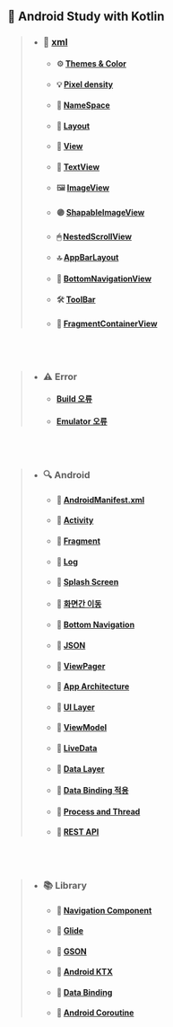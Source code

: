 ## 📝 Android Study with Kotlin


> + ### 🎨 [xml](https://grand-jumper-7af.notion.site/xml-5aed4b7eda1c4699868a0f612dc2accf) 
>   * #### ⚙ [Themes & Color](https://grand-jumper-7af.notion.site/Themes-Color-a16cb0949a4e48f8b6877284527d32cf)
>   * #### 💡 [Pixel density](https://grand-jumper-7af.notion.site/Pixel-density-fc22e11367244be3baf435152263750f)
>   * #### 🚩 [NameSpace](https://grand-jumper-7af.notion.site/NameSpace-57e1e18027ae4cd5b029b6b5ffb47773)
>   * #### 📐 [Layout](https://grand-jumper-7af.notion.site/Layout-d371787d03c347839b73f7f06a69024c)
>   * #### 🔲 [View](https://grand-jumper-7af.notion.site/View-dc4b2c0620d54dfda7ea36485b3e6010)
>   * #### 💬 [TextView](https://grand-jumper-7af.notion.site/TextView-5d1199f53a264ed8bbf3af6ac4d07d6a)
>   * #### 🖼 [ImageView](https://grand-jumper-7af.notion.site/ImageView-5988cbf800224c55b99c688573068252)
>   * #### 🟣 [ShapableImageView](https://grand-jumper-7af.notion.site/ShapableImageView-46a6e6165120419085151be24640d918)
>   * #### 🖱 [NestedScrollView](https://grand-jumper-7af.notion.site/NestedScrollView-5036d13a3da045e7bea50b9f3e382a72)
>   * #### 🔝 [AppBarLayout](https://grand-jumper-7af.notion.site/AppBarLayout-27768b0a35b64337ae3aa868dd10adce)
>   * #### 🔽 [BottomNavigationView](https://grand-jumper-7af.notion.site/BottomNavigationView-22f86cefe1fe4cc5b8130b5c583fb816)
>   * #### 🛠 [ToolBar](https://grand-jumper-7af.notion.site/Toolbar-738c0c6a511f4d078592461544328ff5)
>   * #### 🧩 [FragmentContainerView](https://grand-jumper-7af.notion.site/FragmentContainerView-a29eeacd7aa34608a43125913e30311f)       
<br/><br/>

> + ### ⚠ Error
>   * #### [Build 오류](https://grand-jumper-7af.notion.site/59270444848147d2b1098245ce7e6501)
>   * #### [Emulator 오류](https://grand-jumper-7af.notion.site/Emulator-bb50e1da55de4c1398128095415e4ceb)

<br/><br/>

> + ### 🔍 Android
>   * #### 📝 [AndroidManifest.xml](https://grand-jumper-7af.notion.site/AndroidManifest-xml-d6b3801e4d9347218a48f5431b4e47ae)
>   * #### 📝 [Activity](https://grand-jumper-7af.notion.site/Activity-ae848b3451024a8db78fb0112ae96a33)
>   * #### 📝 [Fragment](https://grand-jumper-7af.notion.site/Fragment-26ea44f0c46c4ef996c9e12413d6652b)
>   * #### 📝 [Log](https://grand-jumper-7af.notion.site/Log-7dc55ad123624adfa44a63842c373271)
>   * #### 📝 [Splash Screen](https://grand-jumper-7af.notion.site/Splash-Screen-0016f3eec0d04554852776313aebaf5d)
>   * #### 📝 [화면간 이동](https://grand-jumper-7af.notion.site/9c041f3f551940ee9f64cd2bfdfdb599)
>   * #### 📝 [Bottom Navigation](https://grand-jumper-7af.notion.site/Bottom-Navigation-efc123d71a0040f58edc43608f1a6e67)
>   * #### 📝 [JSON](https://grand-jumper-7af.notion.site/JSON-25491cdea6e84f9da0c6af94aef7a61e)
>   * #### 📝 [ViewPager](https://grand-jumper-7af.notion.site/ViewPager-972f6be65a804f53849e930c57b2b44e)
>   * #### 📝 [App Architecture](https://grand-jumper-7af.notion.site/App-Architecture-8915d19fbcce41999009e1921721a3e5)
>   * #### 📝 [UI Layer](https://grand-jumper-7af.notion.site/UI-Layer-a4a92fe8f0f54d03a1f43fc59617d064)
>   * #### 📝 [ViewModel](https://grand-jumper-7af.notion.site/ViewModel-42f6863e55f44ad49d8fb84b187c6a1a)
>   * #### 📝 [LiveData](https://grand-jumper-7af.notion.site/LiveData-1c7d9d5036dc4f2387992deb73e2ba09)
>   * #### 📝 [Data Layer](https://grand-jumper-7af.notion.site/Data-Layer-b493d4468a894657ac219a2f31e76ce0)
>   * #### 📝 [Data Binding 적용](https://grand-jumper-7af.notion.site/Data-Binding-c31528fc61d84a838d3c169673da5919)
>   * #### 📝 [Process and Thread](https://grand-jumper-7af.notion.site/Process-and-Thread-62cbb8f665c5432c9678ed8b24657149)
>   * #### 📝 [REST API](https://grand-jumper-7af.notion.site/REST-API-6233c40295c2489fbcf68c70dffa2407)

<br/><br/>

> + ### 📚 Library
>   * #### 📖 [Navigation Component](https://grand-jumper-7af.notion.site/Navigation-Component-fbace3b8b405437582714aec1774193a)
>   * #### 📖 [Glide](https://grand-jumper-7af.notion.site/Glide-61ee42a42a0249308b9f2d08ae3050c5)
>   * #### 📖 [GSON](https://grand-jumper-7af.notion.site/GSON-b5cdd165241b4a5b9a54080f80b30b60)
>   * #### 📖 [Android KTX](https://grand-jumper-7af.notion.site/Android-KTX-e4df4a01afdb464194fab73a66c1ccdf)
>   * #### 📖 [Data Binding](https://grand-jumper-7af.notion.site/Data-Binding-b27875281af240c3ba6833dd401fb383)
>   * #### 📖 [Android Coroutine](https://grand-jumper-7af.notion.site/Android-Coroutine-c06dbbfbd8544ac2993652927b204599)
